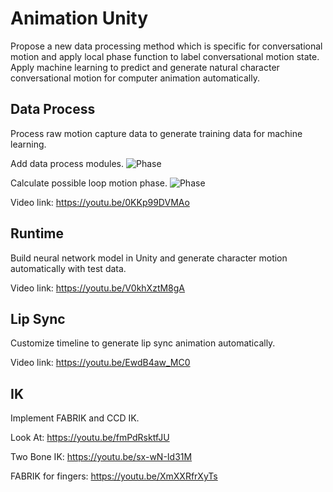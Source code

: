 # Animation Unity
Propose a new data processing method which is specific for conversational motion and apply local phase function to label conversational motion state. Apply machine learning to predict and generate natural character conversational motion for computer animation automatically.

## Data Process
Process raw motion capture data to generate training data for machine learning.

Add data process modules.
![Phase](https://media.githubusercontent.com/media/YimingEcl/AnimationUnity/master/Assets/ScreenShots/Module.png)

Calculate possible loop motion phase.
![Phase](https://media.githubusercontent.com/media/YimingEcl/AnimationUnity/master/Assets/ScreenShots/Phase.png)

Video link: https://youtu.be/0KKp99DVMAo

## Runtime
Build neural network model in Unity and generate character motion automatically with test data. 

Video link: https://youtu.be/V0khXztM8gA

## Lip Sync
Customize timeline to generate lip sync animation automatically.

Video link: https://youtu.be/EwdB4aw_MC0

## IK
Implement FABRIK and CCD IK.

Look At: https://youtu.be/fmPdRsktfJU

Two Bone IK: https://youtu.be/sx-wN-Id31M

FABRIK for fingers: https://youtu.be/XmXXRfrXyTs
